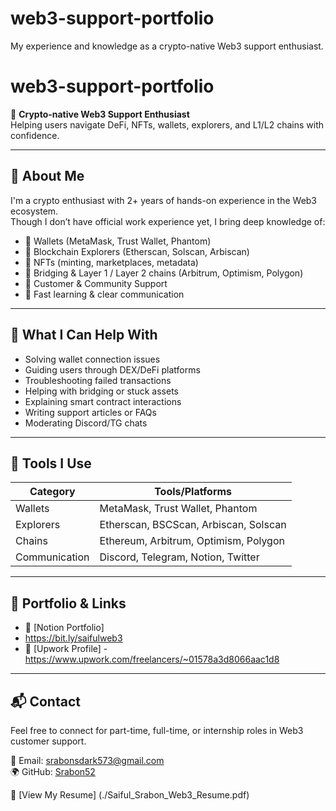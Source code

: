 # web3-support-portfolio
My experience and knowledge as a crypto-native Web3 support enthusiast.
# web3-support-portfolio

🚀 **Crypto-native Web3 Support Enthusiast**  
Helping users navigate DeFi, NFTs, wallets, explorers, and L1/L2 chains with confidence.

---

## 🔹 About Me

I'm a crypto enthusiast with 2+ years of hands-on experience in the Web3 ecosystem.  
Though I don’t have official work experience yet, I bring deep knowledge of:

- 🔐 Wallets (MetaMask, Trust Wallet, Phantom)
- 🔎 Blockchain Explorers (Etherscan, Solscan, Arbiscan)
- 🧩 NFTs (minting, marketplaces, metadata)
- 🌉 Bridging & Layer 1 / Layer 2 chains (Arbitrum, Optimism, Polygon)
- 🤝 Customer & Community Support
- 🧠 Fast learning & clear communication

---

## 💼 What I Can Help With

- Solving wallet connection issues  
- Guiding users through DEX/DeFi platforms  
- Troubleshooting failed transactions  
- Helping with bridging or stuck assets  
- Explaining smart contract interactions  
- Writing support articles or FAQs  
- Moderating Discord/TG chats

---

## 🧰 Tools I Use

| Category        | Tools/Platforms                    |
|----------------|-------------------------------------|
| Wallets         | MetaMask, Trust Wallet, Phantom     |
| Explorers       | Etherscan, BSCScan, Arbiscan, Solscan |
| Chains          | Ethereum, Arbitrum, Optimism, Polygon |
| Communication   | Discord, Telegram, Notion, Twitter  |

---

## 🔗 Portfolio & Links

- 🔹 [Notion Portfolio]
-  https://bit.ly/saifulweb3
- 🔹 [Upwork Profile]
-https://www.upwork.com/freelancers/~01578a3d8066aac1d8
---

## 📬 Contact

Feel free to connect for part-time, full-time, or internship roles in Web3 customer support.

📧 Email: srabonsdark573@gmail.com  
🌍 GitHub: [Srabon52](https://github.com/Srabon52)

📄 [View My Resume] (./Saiful_Srabon_Web3_Resume.pdf)
